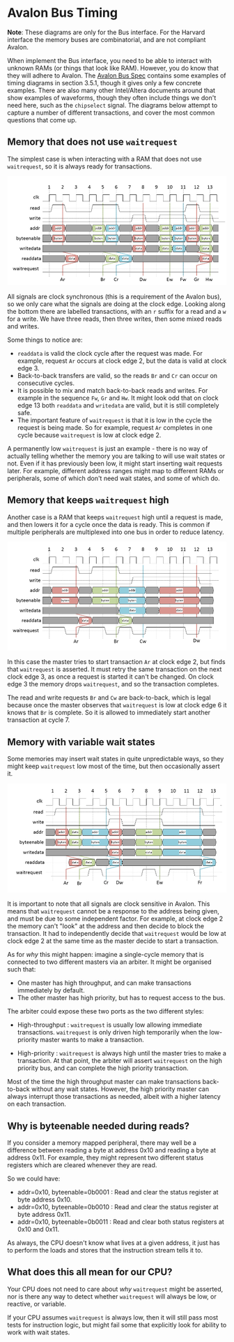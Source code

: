 Avalon Bus Timing
=================

**Note**: These diagrams are only for the Bus interface. For the Harvard interface
the memory buses are combinatorial, and are not compliant Avalon.

When implement the Bus interface, you need to be able to interact with unknown RAMs (or
things that look like RAM). However, you do know that they will adhere to Avalon.
The [Avalon Bus Spec](https://www.intel.com/content/dam/www/programmable/us/en/pdfs/literature/manual/mnl_avalon_spec.pdf) contains some examples of timing diagrams in section 3.5.1, though it gives
only a few concrete examples. There are also many other Intel/Altera documents around that show
examples of waveforms, though they often include things we don't need here, such as
the `chipselect` signal. The diagrams below attempt to capture a number of different
transactions, and cover the most common questions that come up.

Memory that does not use `waitrequest`
--------------------------------------

The simplest case is when interacting with a RAM that does not use `waitrequest`,
so it is always ready for transactions.

![Avalon bus waveforms with no waitstate](img/avalon-waveforms-no-wait.png)

All signals are clock synchronous (this is a requirement of the Avalon bus), so we
only care what the signals are doing at the clock edge. Looking along the bottom
there are labelled transactions, with an `r` suffix for a read and a `w` for a 
write. We have three reads, then three writes, then some mixed reads and writes.

Some things to notice are:

- `readdata` is valid the clock cycle after the request was made. For example, request `Ar`
  occurs at clock edge 2, but the data is valid at clock edge 3.
- Back-to-back transfers are valid, so the reads `Br` and `Cr` can occur on consecutive
  cycles.
- It is possible to mix and match back-to-back reads and writes. For example in the
  sequence `Fw`, `Gr` and `Hw`. It might look odd that on clock edge 13 both `readdata`
  and `writedata` are valid, but it is still completely safe.
- The important feature of `waitrequest` is that it is low in the cycle the request
  is being made. So for example, request `Ar` completes in one cycle because `waitrequest`
  is low at clock edge 2.

A permanently low `waitrequest` is just an example - there is no way of actually
telling whether the memory you are talking to will use wait states or not. Even
if it has previously been low, it might start inserting wait requests later. For
example, different address ranges might map to different RAMs or peripherals,
some of which don't need wait states, and some of which do.

Memory that keeps `waitrequest` high
------------------------------------

Another case is a RAM that keeps `waitrequest` high until a request is made, and
then lowers it for a cycle once the data is ready. This is common if multiple
peripherals are multiplexed into one bus in order to reduce latency.

![Avalon reactive wait](img/avalon-waveforms-reactive-wait.png)

In this case the master tries to start transaction `Ar` at clock edge 2, but
finds that `waitrequest` is asserted. It must retry the same transaction on the
next clock edge 3, as once a request is started it can't be changed. On clock
edge 3 the memory drops `waitrequest`, and so the transaction completes.

The read and write requests `Br` and `Cw` are back-to-back, which is legal
because once the master observes that `waitrequest` is low at clock edge
6 it knows that `Br` is complete. So it is allowed to immediately start
another transaction at cycle 7.

Memory with variable wait states
-------------------------------

Some memories may insert wait states in quite unpredictable ways, so they
might keep `waitrequest` low most of the time, but then occasionally assert it.

![Avalon variable wait](img/avalon-waveforms-variable-wait.png)

It is important to note that all signals are clock sensitive in Avalon. This
means that `waitrequest` cannot be a response to the address being given,
and must be due to some independent factor. For example, at clock edge 2
the memory can't "look" at the address and then decide to block the transaction.
It had to independently decide that `waitrequest` would be low at clock
edge 2 at the same time as the master decide to start a transaction.

As for _why_ this might happen: imagine a single-cycle memory that is connected to
two different masters via an arbiter. It might be organised such that:

- One master has high throughput, and can make transactions immediately by default.
- The other master has high priority, but has to request access to the bus.

The arbiter could expose these two ports as the two different styles:

- High-throughput : `waitrequest` is usually low allowing immediate transactions.
  `waitrequest` is only driven high temporarily when the low-priority master
  wants to make a transaction.

- High-priority : `waitrequest` is always high until the master tries to make
  a transaction. At that point, the arbiter will assert `waitrequest` on the
  high priority bus, and can complete the high priority transaction.

Most of the time the high throughput master can make transactions back-to-back
without any wait states. However, the high priority master can always interrupt
those transactions as needed, albeit with a higher latency on each transaction.

Why is byteenable needed during reads?
--------------------------------------

If you consider a memory mapped peripheral, there may well be a difference
between reading a byte at address 0x10 and reading a byte at address 0x11.
For example, they might represent two different status registers which are
cleared whenever they are read.

So we could have:

- addr=0x10, byteenable=0b0001 : Read and clear the status register at byte address 0x10.
- addr=0x10, byteenable=0b0010 : Read and clear the status register at byte address 0x11.
- addr=0x10, byteenable=0b0011 : Read and clear both status registers at 0x10 and 0x11.

As always, the CPU doesn't know what lives at a given address, it just has to
perform the loads and stores that the instruction stream tells it to.

What does this all mean for our CPU?
------------------------------------

Your CPU does not need to care about _why_ `waitrequest` might be asserted, nor
is there any way to detect whether `waitrequest` will always be low, or reactive,
or variable.

If your CPU assumes `waitrequest` is always low, then it will still pass most tests
for instruction logic, but might fail some that explicitly look for ability to
work with wait states.
